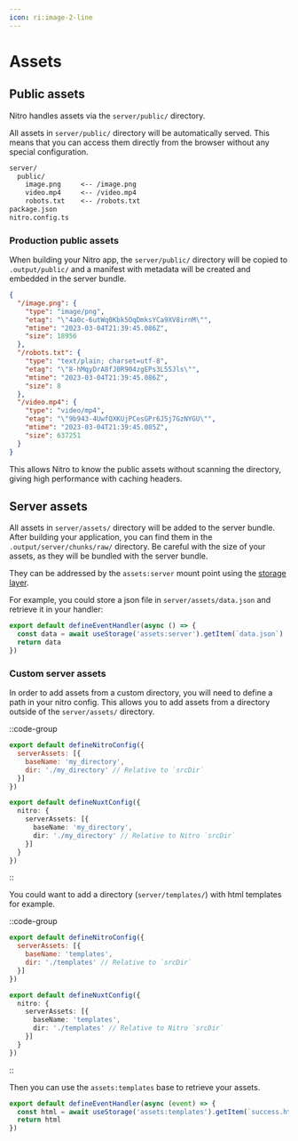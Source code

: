 ```yaml
---
icon: ri:image-2-line
---
```


# Assets

## Public assets

Nitro handles assets via the `server/public/` directory.


All assets in `server/public/` directory will be automatically served. This means that you can access them directly from the browser without any special configuration.

```md
server/
  public/
    image.png     <-- /image.png
    video.mp4     <-- /video.mp4
    robots.txt    <-- /robots.txt
package.json
nitro.config.ts
```

### Production public assets

When building your Nitro app, the `server/public/` directory will be copied to `.output/public/` and a manifest with metadata will be created and embedded in the server bundle.

```json
{
  "/image.png": {
    "type": "image/png",
    "etag": "\"4a0c-6utWq0Kbk5OqDmksYCa9XV8irnM\"",
    "mtime": "2023-03-04T21:39:45.086Z",
    "size": 18956
  },
  "/robots.txt": {
    "type": "text/plain; charset=utf-8",
    "etag": "\"8-hMqyDrA8fJ0R904zgEPs3L55Jls\"",
    "mtime": "2023-03-04T21:39:45.086Z",
    "size": 8
  },
  "/video.mp4": {
    "type": "video/mp4",
    "etag": "\"9b943-4UwfQXKUjPCesGPr6J5j7GzNYGU\"",
    "mtime": "2023-03-04T21:39:45.085Z",
    "size": 637251
  }
}
```

This allows Nitro to know the public assets without scanning the directory, giving high performance with caching headers.

## Server assets

All assets in `server/assets/` directory will be added to the server bundle. After building your application, you can find them in the `.output/server/chunks/raw/` directory. Be careful with the size of your assets, as they will be bundled with the server bundle.

They can be addressed by the `assets:server` mount point using the [storage layer](/guide/storage).

For example, you could store a json file in `server/assets/data.json` and retrieve it in your handler:

```js
export default defineEventHandler(async () => {
  const data = await useStorage('assets:server').getItem(`data.json`)
  return data
})
```

### Custom server assets

In order to add assets from a custom directory, you will need to define a path in your nitro config. This allows you to add assets from a directory outside of the `server/assets/` directory.

::code-group
```js [nitro.config.ts]
export default defineNitroConfig({
  serverAssets: [{
    baseName: 'my_directory',
    dir: './my_directory' // Relative to `srcDir`
  }]
})
```
```ts [nuxt.config.ts]
export default defineNuxtConfig({
  nitro: {
    serverAssets: [{
      baseName: 'my_directory',
      dir: './my_directory' // Relative to Nitro `srcDir`
    }]
  }
})
```
::

You could want to add a directory (`server/templates/`) with html templates for example.

::code-group
```js [nitro.config.ts]
export default defineNitroConfig({
  serverAssets: [{
    baseName: 'templates',
    dir: './templates' // Relative to `srcDir`
  }]
})
```
```ts [nuxt.config.ts]
export default defineNuxtConfig({
  nitro: {
    serverAssets: [{
      baseName: 'templates',
      dir: './templates' // Relative to Nitro `srcDir`
    }]
  }
})
```
::

Then you can use the `assets:templates` base to retrieve your assets.

```ts [handlers/success.ts]
export default defineEventHandler(async (event) => {
  const html = await useStorage('assets:templates').getItem(`success.html`)
  return html
})
```
